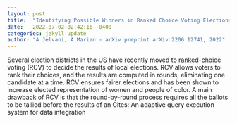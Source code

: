 ```yaml
---
layout: post
title:  "Identifying Possible Winners in Ranked Choice Voting Elections with Outstanding Ballots"
date:   2022-07-02 02:42:16 -0400
categories: jekyll update
author: "A Jelvani, A Marian - arXiv preprint arXiv:2206.12741, 2022"
---
```

Several election districts in the US have recently moved to ranked-choice voting (RCV) to decide the results of local elections. RCV allows voters to rank their choices, and the results are computed in rounds, eliminating one candidate at a time. RCV ensures fairer elections and has been shown to increase elected representation of women and people of color. A main drawback of RCV is that the round-by-round process requires all the ballots to be tallied before the results of an  Cites: An adaptive query execution system for data integration